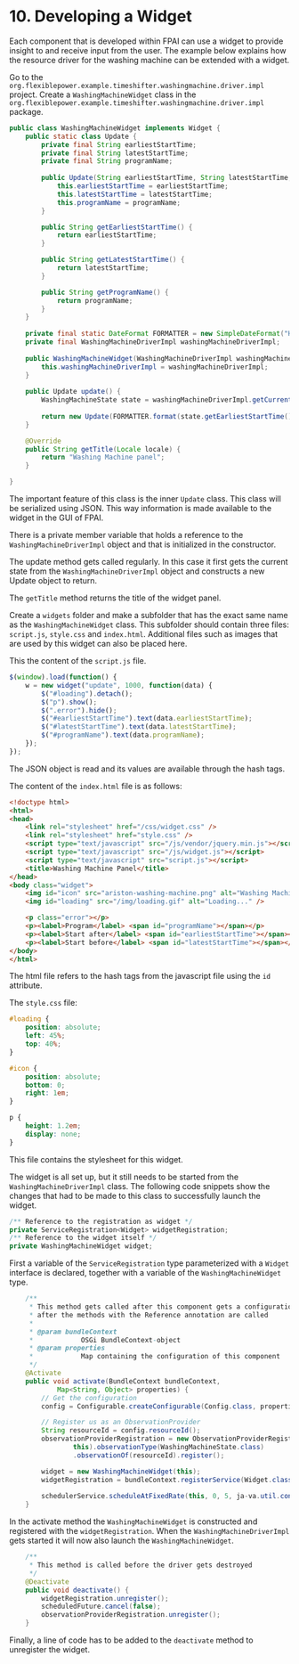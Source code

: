 # 10. Developing a Widget

Each component that is developed within FPAI can use a widget to provide insight to and receive input from the user. The example below explains how the resource driver for the washing machine can be extended with a widget.

Go to the `org.flexiblepower.example.timeshifter.washingmachine.driver.impl` project. Create a `WashingMachineWidget` class in the `org.flexiblepower.example.timeshifter.washingmachine.driver.impl` package.

```java
public class WashingMachineWidget implements Widget {
	public static class Update {
		private final String earliestStartTime;
		private final String latestStartTime;
		private final String programName;
		
		public Update(String earliestStartTime, String latestStartTime, String programName) {
			this.earliestStartTime = earliestStartTime;
			this.latestStartTime = latestStartTime;
			this.programName = programName;
		}

		public String getEarliestStartTime() {
			return earliestStartTime;
		}

		public String getLatestStartTime() {
			return latestStartTime;
		}

		public String getProgramName() {
			return programName;
		}
	}
	
	private final static DateFormat FORMATTER = new SimpleDateFormat("HH:mm:ss");
	private final WashingMachineDriverImpl washingMachineDriverImpl;
	
	public WashingMachineWidget(WashingMachineDriverImpl washingMachineDriverImpl) {
		this.washingMachineDriverImpl = washingMachineDriverImpl;
	}
	
	public Update update() {
		WashingMachineState state = washingMachineDriverImpl.getCurrentState();
		
		return new Update(FORMATTER.format(state.getEarliestStartTime()), FOR-MATTER.format(state.getLatestStartTime()), state.getProgramName());
	}

	@Override
	public String getTitle(Locale locale) {
		return "Washing Machine panel";
	}

}
```

The important feature of this class is the inner `Update` class. This class will be serialized using JSON. This way information is made available to the widget in the GUI of FPAI.

There is a private member variable that holds a reference to the `WashingMachineDriverImpl` object and that is initialized in the constructor.

The update method gets called regularly. In this case it first gets the current state from the `WashingMachineDriverImpl` object and constructs a new Update object to return.

The `getTitle` method returns the title of the widget panel.

Create a `widgets` folder and make a subfolder that has the exact same name as the `WashingMachineWidget` class. This subfolder should contain three files: `script.js`, `style.css` and `index.html`. Additional files such as images that are used by this widget can also be placed here.

This the content of the `script.js` file.

```javascript
$(window).load(function() {
	w = new widget("update", 1000, function(data) {
		$("#loading").detach();
		$("p").show();
		$(".error").hide();
		$("#earliestStartTime").text(data.earliestStartTime);
		$("#latestStartTime").text(data.latestStartTime);
		$("#programName").text(data.programName);
	});
});
```

The JSON object is read and its values are available through the hash tags.

The content of the `index.html` file is as follows:

```html
<!doctype html>
<html>
<head>
	<link rel="stylesheet" href="/css/widget.css" />
	<link rel="stylesheet" href="style.css" />
	<script type="text/javascript" src="/js/vendor/jquery.min.js"></script>
	<script type="text/javascript" src="/js/widget.js"></script>
	<script type="text/javascript" src="script.js"></script>
	<title>Washing Machine Panel</title>
</head>
<body class="widget">
	<img id="icon" src="ariston-washing-machine.png" alt="Washing Machine Panel" />
	<img id="loading" src="/img/loading.gif" alt="Loading..." />

	<p class="error"></p>
	<p><label>Program</label> <span id="programName"></span></p>
	<p><label>Start after</label> <span id="earliestStartTime"></span></p>
	<p><label>Start before</label> <span id="latestStartTime"></span></p>
</body>
</html>
```

The html file refers to the hash tags from the javascript file using the `id` attribute.

The `style.css` file:

```css
#loading {
	position: absolute;
	left: 45%;
	top: 40%;
}

#icon {
	position: absolute;
	bottom: 0;
	right: 1em;
}

p {
	height: 1.2em;
	display: none;
}
```

This file contains the stylesheet for this widget.

The widget is all set up, but it still needs to be started from the `WashingMachineDriverImpl` class. The following code snippets show the changes that had to be made to this class to successfully launch the widget.

```java
/** Reference to the registration as widget */
private ServiceRegistration<Widget> widgetRegistration;
/** Reference to the widget itself */
private WashingMachineWidget widget;
```

First a variable of the `ServiceRegistration` type parameterized with a `Widget` interface is declared, together with a variable of the `WashingMachineWidget` type.

```java
	/**
	 * This method gets called after this component gets a configuration and
	 * after the methods with the Reference annotation are called
	 * 
	 * @param bundleContext
	 *            OSGi BundleContext-object
	 * @param properties
	 *            Map containing the configuration of this component
	 */
	@Activate
	public void activate(BundleContext bundleContext,
			Map<String, Object> properties) {
		// Get the configuration
		config = Configurable.createConfigurable(Config.class, properties);

		// Register us as an ObservationProvider
		String resourceId = config.resourceId();
		observationProviderRegistration = new ObservationProviderRegistra-tionHelper(
				this).observationType(WashingMachineState.class)
				.observationOf(resourceId).register();

		widget = new WashingMachineWidget(this);
		widgetRegistration = bundleContext.registerService(Widget.class, widget, null);
		
		schedulerService.scheduleAtFixedRate(this, 0, 5, ja-va.util.concurrent.TimeUnit.SECONDS);
	}
```

In the activate method the `WashingMachineWidget` is constructed and registered with the `widgetRegistration`. When the `WashingMachineDriverImpl` gets started it will now also launch the `WashingMachineWidget`.

```java
	/**
	 * This method is called before the driver gets destroyed
	 */
	@Deactivate
	public void deactivate() {
		widgetRegistration.unregister();
		scheduledFuture.cancel(false);
		observationProviderRegistration.unregister();
	}
```

Finally, a line of code has to be added to the `deactivate` method to unregister the widget.

